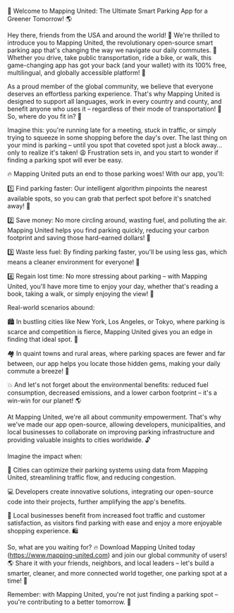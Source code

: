 🚀 Welcome to Mapping United: The Ultimate Smart Parking App for a Greener Tomorrow! 🌎

Hey there, friends from the USA and around the world! 👋 We're thrilled to introduce you to Mapping United, the revolutionary open-source smart parking app that's changing the way we navigate our daily commutes. 🚗 Whether you drive, take public transportation, ride a bike, or walk, this game-changing app has got your back (and your wallet) with its 100% free, multilingual, and globally accessible platform! 💸

As a proud member of the global community, we believe that everyone deserves an effortless parking experience. That's why Mapping United is designed to support all languages, work in every country and county, and benefit anyone who uses it – regardless of their mode of transportation! 🌟 So, where do you fit in? 🤔

Imagine this: you're running late for a meeting, stuck in traffic, or simply trying to squeeze in some shopping before the day's over. The last thing on your mind is parking – until you spot that coveted spot just a block away... only to realize it's taken! 😩 Frustration sets in, and you start to wonder if finding a parking spot will ever be easy.

🔥 Mapping United puts an end to those parking woes! With our app, you'll:

1️⃣ Find parking faster: Our intelligent algorithm pinpoints the nearest available spots, so you can grab that perfect spot before it's snatched away! 📍

2️⃣ Save money: No more circling around, wasting fuel, and polluting the air. Mapping United helps you find parking quickly, reducing your carbon footprint and saving those hard-earned dollars! 💸

3️⃣ Waste less fuel: By finding parking faster, you'll be using less gas, which means a cleaner environment for everyone! 🌟

4️⃣ Regain lost time: No more stressing about parking – with Mapping United, you'll have more time to enjoy your day, whether that's reading a book, taking a walk, or simply enjoying the view! 📖

Real-world scenarios abound:

🏙️ In bustling cities like New York, Los Angeles, or Tokyo, where parking is scarce and competition is fierce, Mapping United gives you an edge in finding that ideal spot. 💪

🏘️ In quaint towns and rural areas, where parking spaces are fewer and far between, our app helps you locate those hidden gems, making your daily commute a breeze! 🌼

💥 And let's not forget about the environmental benefits: reduced fuel consumption, decreased emissions, and a lower carbon footprint – it's a win-win for our planet! 🌎

At Mapping United, we're all about community empowerment. That's why we've made our app open-source, allowing developers, municipalities, and local businesses to collaborate on improving parking infrastructure and providing valuable insights to cities worldwide. 🔓

Imagine the impact when:

🤝 Cities can optimize their parking systems using data from Mapping United, streamlining traffic flow, and reducing congestion.

💻 Developers create innovative solutions, integrating our open-source code into their projects, further amplifying the app's benefits.

🏢 Local businesses benefit from increased foot traffic and customer satisfaction, as visitors find parking with ease and enjoy a more enjoyable shopping experience. 🛍️

So, what are you waiting for? 🔥 Download Mapping United today (https://www.mapping-united.com) and join our global community of users! 🌎 Share it with your friends, neighbors, and local leaders – let's build a smarter, cleaner, and more connected world together, one parking spot at a time! 🚀

Remember: with Mapping United, you're not just finding a parking spot – you're contributing to a better tomorrow. 💪